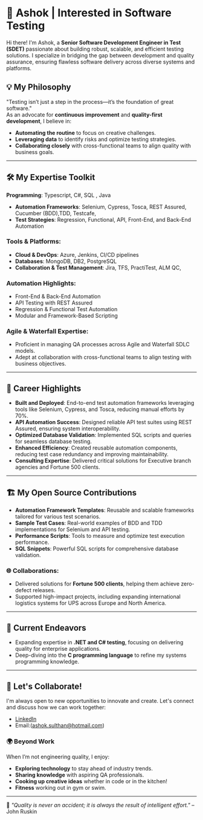 # 🚀 Ashok | Interested in Software Testing

Hi there! I'm Ashok, a **Senior Software Development Engineer in Test (SDET)** passionate about building robust, scalable, and efficient testing solutions. I specialize in bridging the gap between development and quality assurance, ensuring flawless software delivery across diverse systems and platforms.

## 💡 My Philosophy
"Testing isn’t just a step in the process—it’s the foundation of great software."  
As an advocate for **continuous improvement** and **quality-first development**, I believe in:  
- **Automating the routine** to focus on creative challenges.  
- **Leveraging data** to identify risks and optimize testing strategies.  
- **Collaborating closely** with cross-functional teams to align quality with business goals.

---

## 🛠️ My Expertise Toolkit
 **Programming**: Typescript, C#, SQL , Java
- **Automation Frameworks**: Selenium, Cypress, Tosca, REST Assured, Cucumber (BDD),TDD, Testcafe,   
- **Test Strategies**: Regression, Functional, API, Front-End, and Back-End Automation  


### Tools & Platforms:
- **Cloud & DevOps**: Azure, Jenkins, CI/CD pipelines  
- **Databases**: MongoDB, DB2, PostgreSQL 
- **Collaboration & Test Management**: Jira, TFS, PractiTest, ALM QC,

### Automation Highlights:
- Front-End & Back-End Automation  
- API Testing with REST Assured   
- Regression & Functional Test Automation  
- Modular and Framework-Based Scripting  

### Agile & Waterfall Expertise:
- Proficient in managing QA processes across Agile and Waterfall SDLC models.  
- Adept at collaboration with cross-functional teams to align testing with business objectives.

---

## 🎯 Career Highlights
- **Built and Deployed**: End-to-end test automation frameworks leveraging tools like Selenium, Cypress, and Tosca, reducing manual efforts by 70%.  
- **API Automation Success**: Designed reliable API test suites using REST Assured, ensuring system interoperability.  
- **Optimized Database Validation**: Implemented SQL scripts and queries for seamless database testing.  
- **Enhanced Efficiency**: Created reusable automation components, reducing test case redundancy and improving maintainability.  
- **Consulting Expertise**: Delivered critical solutions for Executive branch agencies and Fortune 500 clients.  

---

## 🏗️ My Open Source Contributions
- **Automation Framework Templates**: Reusable and scalable frameworks tailored for various test scenarios.  
- **Sample Test Cases**: Real-world examples of BDD and TDD implementations for Selenium and API testing.  
- **Performance Scripts**: Tools to measure and optimize test execution performance.  
- **SQL Snippets**: Powerful SQL scripts for comprehensive database validation.

### 🌐 Collaborations:
- Delivered solutions for **Fortune 500 clients**, helping them achieve zero-defect releases.  
- Supported high-impact projects, including expanding international logistics systems for UPS across Europe and North America.

---

## 🌟 Current Endeavors
- Expanding expertise in **.NET and C# testing**, focusing on delivering quality for enterprise applications.  
- Deep-diving into the **C programming language** to refine my systems programming knowledge.

---

## 🤝 Let's Collaborate!
I'm always open to new opportunities to innovate and create. Let's connect and discuss how we can work together:  
- [LinkedIn](https://www.linkedin.com/in/ashoksulthan-softwareengineer/)  
- Email:(ashok.sulthan@hotmail.com)  

### 🌍 Beyond Work  
When I’m not engineering quality, I enjoy:  
- **Exploring technology** to stay ahead of industry trends.  
- **Sharing knowledge** with aspiring QA professionals.  
- **Cooking up creative ideas** whether in code or in the kitchen!
- **Fitness** working out in gym or swim.

---

🌟 *"Quality is never an accident; it is always the result of intelligent effort."* – John Ruskin  
